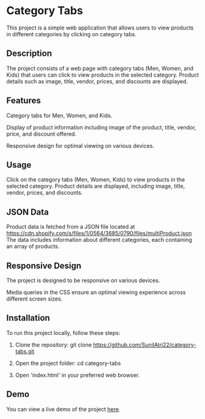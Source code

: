# Category Tabs

This project is a simple web application that allows users to view products in different categories by clicking on category tabs.

## Description
The project consists of a web page with category tabs (Men, Women, and Kids) that users can click to view products in the selected category. Product details such as image, title, vendor, prices, and discounts are displayed.
## Features

Category tabs for Men, Women, and Kids.

Display of product information including image of the product, title, vendor, price, and discount offered.

Responsive design for optimal viewing on various devices.

## Usage

Click on the category tabs (Men, Women, Kids) to view products in the selected category. Product details are displayed, including image, title, vendor, prices, and discounts.
## JSON Data

Product data is fetched from a JSON file located at https://cdn.shopify.com/s/files/1/0564/3685/0790/files/multiProduct.json 
The data includes information about different categories, each containing an array of products.
## Responsive Design
The project is designed to be responsive on various devices.
 
Media queries in the CSS ensure an optimal viewing experience across different screen sizes.
## Installation

To run this project locally, follow these steps:

1. Clone the repository:
git clone https://github.com/SunilAtri22/category-tabs.git

2. Open the project folder:
cd category-tabs

3. Open 'index.html' in your preferred web browser.

## Demo
You can view a live demo of the project [here](https://github.com/SunilAtri22/category-tabs/settings/pages).

